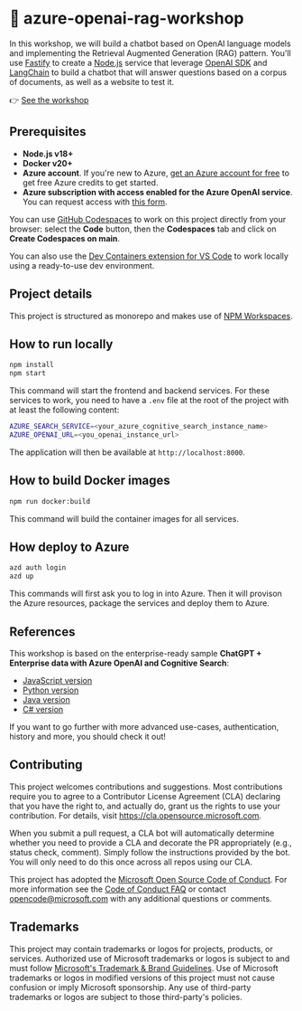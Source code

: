 # 🤖 azure-openai-rag-workshop

In this workshop, we will build a chatbot based on OpenAI language models and implementing the Retrieval Augmented Generation (RAG) pattern. You'll use [Fastify](https://fastify.dev) to create a [Node.js](https://nodejs.org/en/) service that leverage [OpenAI SDK](https://platform.openai.com/docs/libraries/) and [LangChain](https://js.langchain.com/) to build a chatbot that will answer questions based on a corpus of documents, as well as a website to test it.

<!-- Finally, we will deploy everything on Azure with a CI/CD pipeline. -->

👉 [See the workshop](https://aka.ms/ws/openai-rag)

## Prerequisites

- **Node.js v18+**
- **Docker v20+**
- **Azure account**. If you're new to Azure, [get an Azure account for free](https://azure.microsoft.com/free/?WT.mc_id=javascript-0000-cxa) to get free Azure credits to get started.
- **Azure subscription with access enabled for the Azure OpenAI service**. You can request access with [this form](https://aka.ms/oaiapply).

You can use [GitHub Codespaces](https://github.com/features/codespaces) to work on this project directly from your browser: select the **Code** button, then the **Codespaces** tab and click on **Create Codespaces on main**.

You can also use the [Dev Containers extension for VS Code](https://aka.ms/vscode/ext/devcontainer) to work locally using a ready-to-use dev environment.

## Project details

This project is structured as monorepo and makes use of [NPM Workspaces](https://docs.npmjs.com/cli/using-npm/workspaces).

## How to run locally

```bash
npm install
npm start
```

This command will start the frontend and backend services.
For these services to work, you need to have a `.env` file at the root of the project with at least the following content:

```bash
AZURE_SEARCH_SERVICE=<your_azure_cognitive_search_instance_name>
AZURE_OPENAI_URL=<you_openai_instance_url>
```

The application will then be available at `http://localhost:8000`.

## How to build Docker images

```bash
npm run docker:build
```

This command will build the container images for all services.

## How deploy to Azure

```bash
azd auth login
azd up
```

This commands will first ask you to log in into Azure. Then it will provison the Azure resources, package the services and deploy them to Azure.

## References

This workshop is based on the enterprise-ready sample **ChatGPT + Enterprise data with Azure OpenAI and Cognitive Search**:

- [JavaScript version](https://github.com/Azure-Samples/azure-search-openai-javascript)
- [Python version](https://github.com/Azure-Samples/azure-search-openai-demo/)
- [Java version](https://github.com/Azure-Samples/azure-search-openai-demo-java)
- [C# version](https://github.com/Azure-Samples/azure-search-openai-demo-csharp)

If you want to go further with more advanced use-cases, authentication, history and more, you should check it out!

## Contributing

This project welcomes contributions and suggestions. Most contributions require you to agree to a
Contributor License Agreement (CLA) declaring that you have the right to, and actually do, grant us
the rights to use your contribution. For details, visit https://cla.opensource.microsoft.com.

When you submit a pull request, a CLA bot will automatically determine whether you need to provide
a CLA and decorate the PR appropriately (e.g., status check, comment). Simply follow the instructions
provided by the bot. You will only need to do this once across all repos using our CLA.

This project has adopted the [Microsoft Open Source Code of Conduct](https://opensource.microsoft.com/codeofconduct/).
For more information see the [Code of Conduct FAQ](https://opensource.microsoft.com/codeofconduct/faq/) or
contact [opencode@microsoft.com](mailto:opencode@microsoft.com) with any additional questions or comments.

## Trademarks

This project may contain trademarks or logos for projects, products, or services. Authorized use of Microsoft
trademarks or logos is subject to and must follow
[Microsoft's Trademark & Brand Guidelines](https://www.microsoft.com/en-us/legal/intellectualproperty/trademarks/usage/general).
Use of Microsoft trademarks or logos in modified versions of this project must not cause confusion or imply Microsoft sponsorship.
Any use of third-party trademarks or logos are subject to those third-party's policies.
